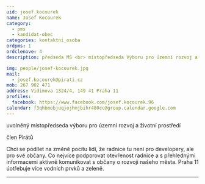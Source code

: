 ```yaml
---
uid: josef.kocourek
name: Josef Kocourek
category:
  - pms
  - kandidat-obec
categories: kontaktni_osoba    
ordpms: 1
ordclenove: 4
description: předseda MS <br> místopředseda Výboru pro územní rozvoj a životní prostředí <br> Komise pro strategické a územní plánování

img: people/josef-kocourek.jpg
mail:
  - josef.kocourek@pirati.cz
mob: 267 902 471
address: Vidimova 1324/4, 149 41 Praha 11
profiles:
  facebook: https://www.facebook.com/josef.kocourek.96
calendar: f3qhbmobjuqjojhmjbihr480cc@group.calendar.google.com
---
```


uvolněný místopředseda výboru pro územní rozvoj a životní prostředí

člen Pirátů

Chci se podílet na změně pocitu lidí, že radnice tu není pro developery, ale pro své občany. Co nejvíce podporovat otevřenost radnice a s přehlednými informacemi aktivně komunikovat s občany o rozvoji našeho města. Praha 11 úotřebuje více vodních prvků a zeleně.


---
